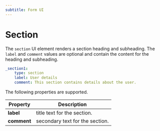 ```yaml
---
subtitle: Form UI
---
```

# Section

The `section` UI element renders a section heading and subheading. The `label` and `comment` values are optional and contain the content for the heading and subheading.

```yaml
_section1:
    type: section
    label: User details
    comment: This section contains details about the user.
```

The following properties are supported.

Property | Description
------------- | -------------
**label** | title text for the section.
**comment** | secondary text for the section.
